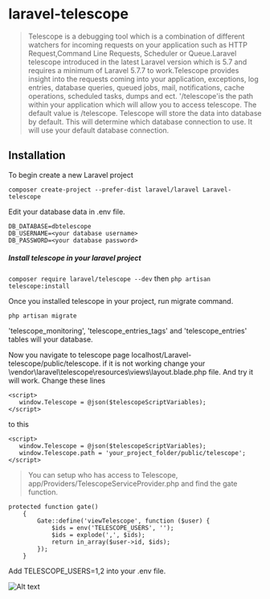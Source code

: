 # laravel-telescope
> Telescope is a debugging tool which is a combination of different watchers for incoming requests on your application such as HTTP Request,Command Line Requests, Scheduler or Queue.Laravel telescope introduced in the latest Laravel version which is 5.7 and requires 
a minimum of Laravel 5.7.7 to work.Telescope provides insight into the requests coming into your application, exceptions, log entries, database queries, queued jobs, mail, notifications, cache operations, scheduled tasks, dumps and ect. '/telescope'is the path within your application which will allow you to access telescope. The default value is /telescope. Telescope will store the data into database by default. This will determine which database connection to use. It will use your default database connection.

## Installation
To begin create a new Laravel project

```composer create-project --prefer-dist laravel/laravel Laravel-telescope```

Edit your database data in .env file.
```
DB_DATABASE=dbtelescope
DB_USERNAME=<your database username>
DB_PASSWORD=<your database password>
```

##### Install telescope in your laravel project
```composer require laravel/telescope --dev``` then 
```php artisan telescope:install```

Once you installed telescope in your project, run migrate command.

```php artisan migrate```

'telescope_monitoring', 'telescope_entries_tags' and 'telescope_entries' tables will your database.

Now you navigate to telescope page localhost/Laravel-telescope/public/telescope. if it is not working change your \vendor\laravel\telescope\resources\views\layout.blade.php file. And try it will work.
Change these lines <!-- Global Telescope Object -->
```
<script>
   window.Telescope = @json($telescopeScriptVariables);
</script>
```

to this

```
<script>
   window.Telescope = @json($telescopeScriptVariables);
   window.Telescope.path = 'your_project_folder/public/telescope';
</script>
```

> You can setup who has access to Telescope, app/Providers/TelescopeServiceProvider.php and find the gate function.
```
protected function gate()
    {
        Gate::define('viewTelescope', function ($user) {
            $ids = env('TELESCOPE_USERS', '');
            $ids = explode(',', $ids);
            return in_array($user->id, $ids);
        });
    }
```
Add TELESCOPE_USERS=1,2 into your .env file.

![Alt text](C:\Users\DELL\Desktop/telescope.png?raw=true "Title")
